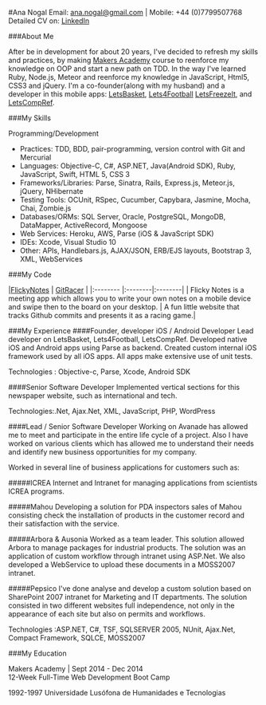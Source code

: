 #Ana Nogal
Email: ana.nogal@gmail.com | Mobile: +44 (0)7799507768  
Detailed CV on: [LinkedIn](http://www.linkedin.com/in/ananogal)

###About Me

After be in development for about 20 years, I've decided to refresh my skills and practices, by making [Makers Academy](http://makersacademy.com) course to reenforce my knowledge on OOP and start a new path on TDD.  In the way I've learned Ruby, Node.js, Meteor and reenforce my knowledge in JavaScript, Html5, CSS3 and jQuery. 
I'm a co-founder(along with my husband) and a developer in this mobile apps: [LetsBasket](https://itunes.apple.com/en/app/letsbasket/id460185648), [Lets4Football](https://itunes.apple.com/us/app/football-stats-more-lets4football+/id593996707?mt=8) [LetsFreezeIt](https://itunes.apple.com/us/app/letsfreezeit-your-camera-in/id882943454?mt=8), and [LetsCompRef](https://itunes.apple.com/us/app/letscompref/id769406191?mt=8).

###My Skills

Programming/Development
* Practices: TDD, BDD, pair-programming, version control with Git and Mercurial
* Languages: Objective-C, C#, ASP.NET, Java(Android SDK), Ruby, JavaScript, Swift, HTML 5, CSS 3
* Frameworks/Libraries: Parse, Sinatra, Rails, Express.js, Meteor.js, jQuery, NHibernate
* Testing Tools: OCUnit, RSpec, Cucumber, Capybara, Jasmine, Mocha, Chai, Zombie.js
* Databases/ORMs: SQL Server, Oracle, PostgreSQL, MongoDB, DataMapper, ActiveRecord, Mongoose
* Web Services: Heroku, AWS, Parse (iOS & JavaScript SDK)
* IDEs: Xcode, Visual Studio 10
* Other: APIs, Handlebars.js, AJAX/JSON, ERB/EJS layouts, Bootstrap 3, XML, WebServices

###My Code

|[FlickyNotes](https://github.com/ananogal/FlickyNotes) | [GitRacer](https://github.com/ananogal/gitRacer) | 
|:-------- |:--------|:--------|
| Flicky Notes is a meeting app which allows you to write your own notes on a mobile device and swipe then to the board on your desktop. | A fun little website that tracks Github commits and presents it as a racing game.|


###My Experience
####Founder, developer
iOS / Android Developer
Lead developer on LetsBasket, Lets4Football, LetsCompRef. Developed native iOS and Android apps using Parse as backend. Created custom internal iOS framework used by all iOS apps. All apps make extensive use of unit tests.

Technologies : Objective-c, Parse, Xcode, Android SDK

####Senior Software Developer
Implemented vertical sections for this newspaper website, such as international and tech.

Technologies:.Net, Ajax.Net, XML, JavaScript, PHP, WordPress

####Lead / Senior Software Developer
Working on Avanade has allowed me to meet and participate in the entire life cycle of a project. Also I have worked on various clients which has allowed me to understand their needs and identify new business opportunities for my company.

Worked in several line of business applications for customers such as: 

#####ICREA
Internet and Intranet for managing applications from scientists ICREA programs.

#####Mahou
Developing a solution for PDA inspectors sales of Mahou consisting check the installation of products in the customer record and their satisfaction with the service.

#####Arbora & Ausonia
Worked as a team leader. This solution allowed Arbora to manage packages for industrial products. The solution was an application of custom workflow through intranet using ASP.Net. We also developed a WebService to upload these documents in a MOSS2007 intranet.

#####Pepsico
I've done analyse and develop a custom solution based on SharePoint 2007 intranet for Marketing and IT departments. The solution consisted in two different websites full independence, not only in the appearance of each site but also on permits and workflows.

Technologies :ASP.NET, C#, TSF, SQLSERVER 2005, NUnit, Ajax.Net, Compact Framework, SQLCE, MOSS2007


###My Education

Makers Academy | Sept 2014 - Dec 2014  
12-Week Full-Time Web Development Boot Camp  

1992-1997
Universidade Lusófona de Humanidades e Tecnologias